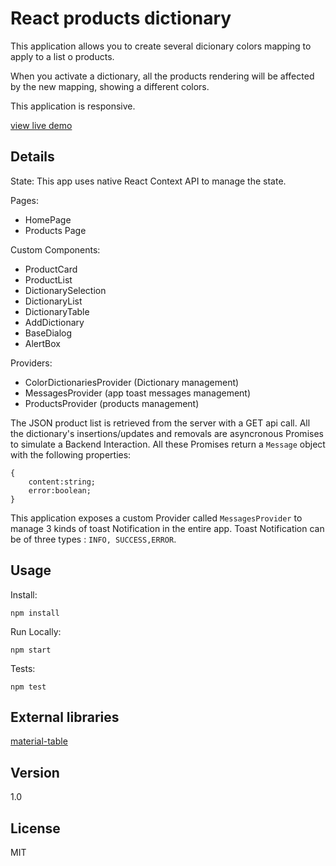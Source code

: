# React products dictionary

This application allows you to create several dicionary colors mapping to apply to a list o products.

When you activate a dictionary, all the products rendering will be affected by the new mapping, showing a different colors.

This application is responsive.


[view live demo]

## Details

State: This app uses native React Context API to manage the state.

Pages:
* HomePage
* Products Page


Custom Components:
* ProductCard
* ProductList
* DictionarySelection
* DictionaryList
* DictionaryTable
* AddDictionary
* BaseDialog
* AlertBox


Providers:
 * ColorDictionariesProvider (Dictionary management)
 * MessagesProvider (app toast messages management)
 * ProductsProvider (products management)


The JSON product list is retrieved from the server with a GET api call. 
All the dictionary's insertions/updates and removals are asyncronous Promises to simulate a Backend Interaction.
All these Promises return a `Message` object with the following properties:

```
{
    content:string;
    error:boolean;
}

```

This application exposes a custom Provider called `MessagesProvider` to manage 3 kinds of toast Notification in the entire app.
Toast Notification can be of three types : `INFO, SUCCESS,ERROR`.

## Usage

Install:

```
npm install
```

Run Locally:

```
npm start
```

Tests:

```
npm test
```


## External libraries

[material-table]

## Version
1.0

## License

MIT

[view live demo]: <https://albertopiras.github.io/react-products-dictionary/build/>

[material-ui.com]: <https://material-ui.com>
[material-table]: <https://github.com/mbrn/material-table>
[materializecss.com]: <https://materializecss.com>